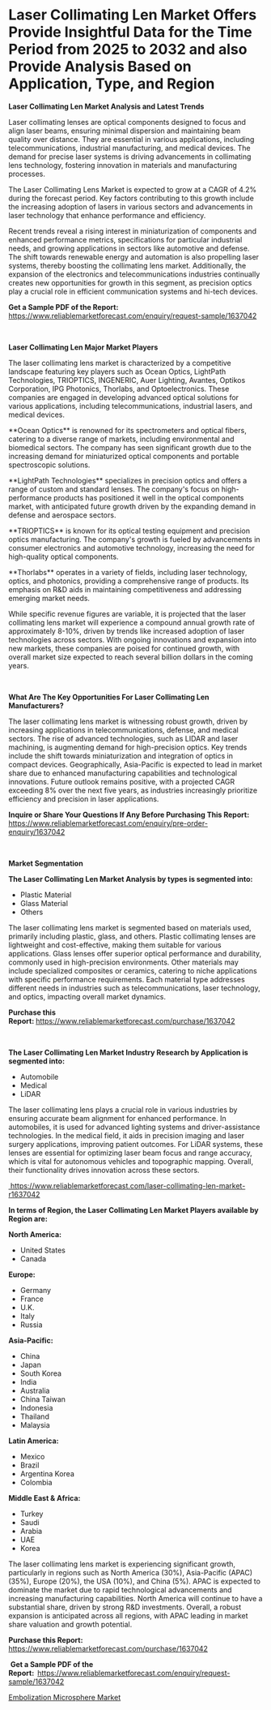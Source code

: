 <p><h1>Laser Collimating Len Market Offers Provide Insightful Data for the Time Period from 2025 to 2032 and also Provide Analysis Based on Application, Type, and Region</h1></p><p><strong>Laser Collimating Len Market Analysis and Latest Trends</strong></p>
<p><p>Laser collimating lenses are optical components designed to focus and align laser beams, ensuring minimal dispersion and maintaining beam quality over distance. They are essential in various applications, including telecommunications, industrial manufacturing, and medical devices. The demand for precise laser systems is driving advancements in collimating lens technology, fostering innovation in materials and manufacturing processes.</p><p>The Laser Collimating Lens Market is expected to grow at a CAGR of 4.2% during the forecast period. Key factors contributing to this growth include the increasing adoption of lasers in various sectors and advancements in laser technology that enhance performance and efficiency. </p><p>Recent trends reveal a rising interest in miniaturization of components and enhanced performance metrics, specifications for particular industrial needs, and growing applications in sectors like automotive and defense. The shift towards renewable energy and automation is also propelling laser systems, thereby boosting the collimating lens market. Additionally, the expansion of the electronics and telecommunications industries continually creates new opportunities for growth in this segment, as precision optics play a crucial role in efficient communication systems and hi-tech devices.</p></p>
<p><strong>Get a Sample PDF of the Report:&nbsp;</strong> <a href="https://www.reliablemarketforecast.com/enquiry/request-sample/1637042?utm_campaign=2325&utm_medium=2&utm_source=Github&utm_content=ia&utm_term=23032025&utm_id=laser-collimating-len">https://www.reliablemarketforecast.com/enquiry/request-sample/1637042</a></p>
<p>&nbsp;</p>
<p><strong>Laser Collimating Len Major Market Players</strong></p>
<p><p>The laser collimating lens market is characterized by a competitive landscape featuring key players such as Ocean Optics, LightPath Technologies, TRIOPTICS, INGENERIC, Auer Lighting, Avantes, Optikos Corporation, IPG Photonics, Thorlabs, and Optoelectronics. These companies are engaged in developing advanced optical solutions for various applications, including telecommunications, industrial lasers, and medical devices.</p><p>**Ocean Optics** is renowned for its spectrometers and optical fibers, catering to a diverse range of markets, including environmental and biomedical sectors. The company has seen significant growth due to the increasing demand for miniaturized optical components and portable spectroscopic solutions.</p><p>**LightPath Technologies** specializes in precision optics and offers a range of custom and standard lenses. The company's focus on high-performance products has positioned it well in the optical components market, with anticipated future growth driven by the expanding demand in defense and aerospace sectors.</p><p>**TRIOPTICS** is known for its optical testing equipment and precision optics manufacturing. The company's growth is fueled by advancements in consumer electronics and automotive technology, increasing the need for high-quality optical components. </p><p>**Thorlabs** operates in a variety of fields, including laser technology, optics, and photonics, providing a comprehensive range of products. Its emphasis on R&D aids in maintaining competitiveness and addressing emerging market needs.</p><p>While specific revenue figures are variable, it is projected that the laser collimating lens market will experience a compound annual growth rate of approximately 8-10%, driven by trends like increased adoption of laser technologies across sectors. With ongoing innovations and expansion into new markets, these companies are poised for continued growth, with overall market size expected to reach several billion dollars in the coming years.</p></p>
<p>&nbsp;</p>
<p><strong>What Are The Key Opportunities For Laser Collimating Len Manufacturers?</strong></p>
<p><p>The laser collimating lens market is witnessing robust growth, driven by increasing applications in telecommunications, defense, and medical sectors. The rise of advanced technologies, such as LIDAR and laser machining, is augmenting demand for high-precision optics. Key trends include the shift towards miniaturization and integration of optics in compact devices. Geographically, Asia-Pacific is expected to lead in market share due to enhanced manufacturing capabilities and technological innovations. Future outlook remains positive, with a projected CAGR exceeding 8% over the next five years, as industries increasingly prioritize efficiency and precision in laser applications.</p></p>
<p><strong>Inquire or Share Your Questions If Any Before Purchasing This Report:</strong> <a href="https://www.reliablemarketforecast.com/enquiry/pre-order-enquiry/1637042?utm_campaign=2325&utm_medium=2&utm_source=Github&utm_content=ia&utm_term=23032025&utm_id=laser-collimating-len">https://www.reliablemarketforecast.com/enquiry/pre-order-enquiry/1637042</a></p>
<p>&nbsp;</p>
<p><strong>Market Segmentation</strong></p>
<p><strong>The Laser Collimating Len Market Analysis by types is segmented into:</strong></p>
<p><ul><li>Plastic Material</li><li>Glass Material</li><li>Others</li></ul></p>
<p><p>The laser collimating lens market is segmented based on materials used, primarily including plastic, glass, and others. Plastic collimating lenses are lightweight and cost-effective, making them suitable for various applications. Glass lenses offer superior optical performance and durability, commonly used in high-precision environments. Other materials may include specialized composites or ceramics, catering to niche applications with specific performance requirements. Each material type addresses different needs in industries such as telecommunications, laser technology, and optics, impacting overall market dynamics.</p></p>
<p><strong>Purchase this Report:&nbsp;</strong><a href="https://www.reliablemarketforecast.com/purchase/1637042?utm_campaign=2325&utm_medium=2&utm_source=Github&utm_content=ia&utm_term=23032025&utm_id=laser-collimating-len">https://www.reliablemarketforecast.com/purchase/1637042</a></p>
<p>&nbsp;</p>
<p><strong>The Laser Collimating Len Market Industry Research by Application is segmented into:</strong></p>
<p><ul><li>Automobile</li><li>Medical</li><li>LiDAR</li></ul></p>
<p><p>The laser collimating lens plays a crucial role in various industries by ensuring accurate beam alignment for enhanced performance. In automobiles, it is used for advanced lighting systems and driver-assistance technologies. In the medical field, it aids in precision imaging and laser surgery applications, improving patient outcomes. For LiDAR systems, these lenses are essential for optimizing laser beam focus and range accuracy, which is vital for autonomous vehicles and topographic mapping. Overall, their functionality drives innovation across these sectors.</p></p>
<p><a href="https://www.reliablemarketforecast.com/laser-collimating-len-market-r1637042?utm_campaign=2325&utm_medium=2&utm_source=Github&utm_content=ia&utm_term=23032025&utm_id=laser-collimating-len">&nbsp;https://www.reliablemarketforecast.com/laser-collimating-len-market-r1637042</a></p>
<p><strong>In terms of Region, the Laser Collimating Len Market Players available by Region are:</strong></p>
<p>
    <p> <strong> North America: </strong>
        <ul>
            <li>United States</li>
            <li>Canada</li>
        </ul>
        </p> 
    <p> <strong> Europe: </strong>
        <ul>
            <li>Germany</li>
            <li>France</li>
            <li>U.K.</li>
            <li>Italy</li>
            <li>Russia</li>
        </ul>
        </p> 
    <p> <strong> Asia-Pacific: </strong>
        <ul>
            <li>China</li>
            <li>Japan</li>
            <li>South Korea</li>
            <li>India</li>
            <li>Australia</li>
            <li>China Taiwan</li>
            <li>Indonesia</li>
            <li>Thailand</li>
            <li>Malaysia</li>
        </ul>
        </p> 
    <p> <strong> Latin America: </strong>
        <ul>
            <li>Mexico</li>
            <li>Brazil</li>
            <li>Argentina Korea</li>
            <li>Colombia</li>
        </ul>
        </p> 
    <p> <strong> Middle East & Africa: </strong>
        <ul>
            <li>Turkey</li>
            <li>Saudi</li>
            <li>Arabia</li>
            <li>UAE</li>
            <li>Korea</li>
        </ul>
    </p>
    </p>
<p><p>The laser collimating lens market is experiencing significant growth, particularly in regions such as North America (30%), Asia-Pacific (APAC) (35%), Europe (20%), the USA (10%), and China (5%). APAC is expected to dominate the market due to rapid technological advancements and increasing manufacturing capabilities. North America will continue to have a substantial share, driven by strong R&D investments. Overall, a robust expansion is anticipated across all regions, with APAC leading in market share valuation and growth potential.</p></p>
<p><strong>Purchase this Report: </strong><a href="https://www.reliablemarketforecast.com/purchase/1637042?utm_campaign=2325&utm_medium=2&utm_source=Github&utm_content=ia&utm_term=23032025&utm_id=laser-collimating-len">https://www.reliablemarketforecast.com/purchase/1637042</a></p>
<p>&nbsp;<strong>Get a Sample PDF of the Report:&nbsp;&nbsp;</strong><a href="https://www.reliablemarketforecast.com/enquiry/request-sample/1637042?utm_campaign=2325&utm_medium=2&utm_source=Github&utm_content=ia&utm_term=23032025&utm_id=laser-collimating-len">https://www.reliablemarketforecast.com/enquiry/request-sample/1637042</a></p>
<p><strong></strong></p>
<p><p><a href="https://github.com/kathiestrine5ty/Market-Research-Report-List-1/blob/main/embolization-microsphere-market.md?utm_campaign=2325&utm_medium=2&utm_source=Github&utm_content=ia&utm_term=23032025&utm_id=laser-collimating-len">Embolization Microsphere Market</a></p></p>